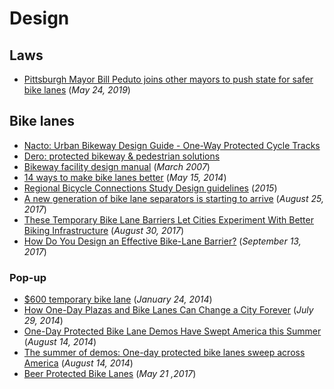 # Design

## Laws

- [Pittsburgh Mayor Bill Peduto joins other mayors to push state for safer bike lanes](https://www.post-gazette.com/news/transportation/2019/05/24/Pittsburgh-Mayor-Bill-Peduto-bike-lanes-state-legislation-Philadelphia-Harrisburg-Lancaster/stories/201905240140) (_May 24, 2019_)

## Bike lanes

- [Nacto: Urban Bikeway Design Guide - One-Way Protected Cycle Tracks](https://nacto.org/publication/urban-bikeway-design-guide/cycle-tracks/one-way-protected-cycle-tracks/)
- [Dero: protected bikeway & pedestrian solutions](https://www.dero.com/dezignline/)
- [Bikeway facility design manual](http://www.dot.state.mn.us/bike/documents/design-engineering/manual.pdf) (_March 2007_)
- [14 ways to make bike lanes better](http://www.peopleforbikes.org/blog/entry/14-ways-to-make-bike-lanes-better-the-infographic) (_May 15, 2014_)
- [Regional Bicycle Connections Study Design guidelines](https://static1.squarespace.com/static/56dc3f9cb654f9876576bab7/t/5748659507eaa01bd1a989a2/1464362394429/HATSBikePedFacilityDesign.pdf) (_2015_)
- [A new generation of bike lane separators is starting to arrive](http://www.peopleforbikes.org/blog/entry/a-new-generation-of-bike-lane-separators-is-starting-to-arrive) (_August 25, 2017_)
- [These Temporary Bike Lane Barriers Let Cities Experiment With Better Biking Infrastructure](https://www.fastcompany.com/40459179/these-temporary-bike-lane-barriers-let-cities-experiment-with-better-biking-infrastructure) (_August 30, 2017_)
- [How Do You Design an Effective Bike-Lane Barrier?](https://www.citylab.com/transportation/2017/09/how-do-you-design-an-effective-bike-lane-safety-post/539643/) (_September 13, 2017_)

### Pop-up

- [$600 temporary bike lane](http://www.peopleforbikes.org/blog/entry/steal-this-idea-a-600-protected-bike-lane-demo-at-an-open-streets-event) (_January 24, 2014_)
- [How One-Day Plazas and Bike Lanes Can Change a City Forever](http://usa.streetsblog.org/2014/07/29/how-one-day-plazas-and-bike-lanes-can-change-a-city-forever/) (_July 29, 2014_)
- [One-Day Protected Bike Lane Demos Have Swept America this Summer](http://usa.streetsblog.org/2014/08/14/one-day-protected-bike-lane-demos-have-swept-america-this-summer) (_August 14, 2014_)
- [The summer of demos: One-day protected bike lanes sweep across America](http://www.peopleforbikes.org/blog/entry/the-summer-of-demos-one-day-protected-bike-lanes-sweep-across-america) (_August 14, 2014_)
- [Beer Protected Bike Lanes](https://twitter.com/CaltransHQ/status/866375070846861312) (_May 21 ,2017_)

